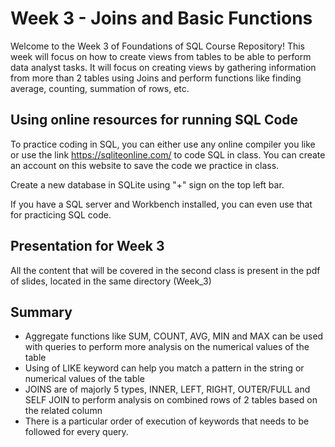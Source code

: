 # Week 3 - Joins and Basic Functions
Welcome to the Week 3 of Foundations of SQL Course Repository! This week will focus on how to create views from tables to be able to perform data analyst tasks. It will focus on creating views by gathering information from more than 2 tables using Joins and perform functions like finding average, counting, summation of rows, etc.

## Using online resources for running SQL Code
To practice coding in SQL, you can either use any online compiler you like or use the link https://sqliteonline.com/ to code SQL in class. You can create an account on this website to save the code we practice in class. 

Create a new database in SQLite using "+" sign on the top left bar.

If you have a SQL server and Workbench installed, you can even use that for practicing SQL code.

## Presentation for Week 3
All the content that will be covered in the second class is present in the pdf of slides, located in the same directory (Week_3)

## Summary
- Aggregate functions like SUM, COUNT, AVG, MIN and MAX can be used with queries to perform more analysis on the numerical values of the table
- Using of LIKE keyword can help you match a pattern in the string or numerical values of the table
- JOINS are of majorly 5 types, INNER, LEFT, RIGHT, OUTER/FULL and SELF JOIN to perform analysis on combined rows of 2 tables based on the related column
- There is a particular order of execution of keywords that needs to be followed for every query. 



